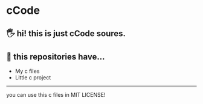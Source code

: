 # cCode

## 🖐 hi! this is just cCode soures.
                                     
                                      
                                 






## 📢 this repositories have...

* My c files
* Little c project



***
you can use this c files in MIT LICENSE!
